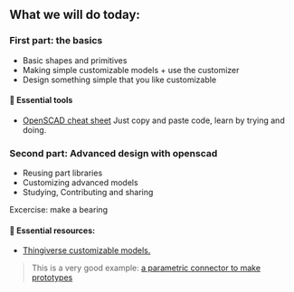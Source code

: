 ## What we will do today:
### First part: the basics
- Basic shapes and primitives
- Making simple customizable models + use the customizer
- Design something simple that you like customizable

#### 🔨 Essential tools
- [OpenSCAD cheat sheet](http://www.openscad.org/cheatsheet/)
Just copy and paste code, learn by trying and doing.

### Second part: Advanced design with openscad
- Reusing part libraries
- Customizing advanced models
- Studying, Contributing and sharing

Excercise: make a bearing

#### 🔨 Essential resources:
- [Thingiverse customizable models.](https://www.thingiverse.com/mathgrrl/collections/thingiverse-openscad-customizers)
> This is a very good example: [a parametric connector to make prototypes](https://www.thingiverse.com/thing:593002)

